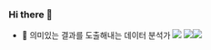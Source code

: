 ### Hi there 👋



- 🔭 의미있는 결과를 도출해내는 데이터 분석가
<img src="https://img.shields.io/badge/JavaScript-FFCA28?style=flat-square&logo=Javascript&logoColor=black"/> <img src="https://img.shields.io/badge/Python-FFCA28?style=flat-square&logo=Python&logoColor=blue"/><img src="https://img.shields.io/badge/MySQL-FFCA28?style=flat-square&logo=MySQL&logoColor=white"/>
